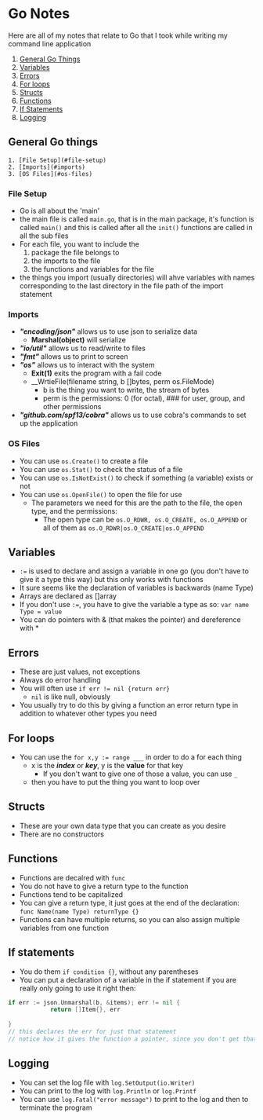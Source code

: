# Go Notes
Here are all of my notes that relate to Go that I took while writing my command line application
  1. [General Go Things](#general-go-things)
  2. [Variables](#variables)
  3. [Errors](#errors)
  4. [For loops](#for-loops)
  5. [Structs](#structs)
  6. [Functions](#functions)
  7. [If Statements](#if-statements)
  8. [Logging](#logging)




## General Go things
    1. [File Setup](#file-setup)
    2. [Imports](#imports)
    3. [OS Files](#os-files)

### File Setup
- Go is all about the 'main'
- the main file is called `main.go`, that is in the main package, it's function is called `main()` and this is called after all the `init()` functions are called in all the sub files
- For each file, you want to include the
  1. package the file belongs to
  2. the imports to the file
  3. the functions and variables for the file
- the things you import (usually directories) will ahve variables with names corresponding to the last directory in the file path of the import statement

### Imports
- ___"encoding/json"___ allows us to use json to serialize data
  - __Marshal(object)__ will serialize
- ___"io/util"___ allows us to read/write to files
- ___"fmt"___ allows us to print to screen
- ___"os"___ allows us to interact with the system
  - __Exit(1)__ exits the program with a fail code
  - __WrtieFile(filename string, b []bytes, perm os.FileMode)
    - b is the thing you want to write, the stream of bytes
    - perm is the permissions: 0 (for octal), ### for user, group, and other permissions
- ___"github.com/spf13/cobra"___ allows us to use cobra's commands to set up the application

### OS Files
- You can use `os.Create()` to create a file
- You can use `os.Stat()` to check the status of a file
- You can use `os.IsNotExist()` to check if something (a variable) exists or not
- You can use `os.OpenFile()` to open the file for use
  - The parameters we need for this are the path to the file, the open type, and the permissions: 
    - The open type can be `os.O_RDWR, os.O_CREATE, os.O_APPEND` or all of them as `os.O_RDWR|os.O_CREATE|os.O_APPEND`

## Variables
- `:=` is used to declare and assign a variable in one go (you don't have to give it a type this way) but this only works with functions
- It sure seems like the declaration of variables is backwards (name Type)
- Arrays are declared as []array
- If you don't use `:=`, you have to give the variable a type as so: `var name Type = value`
- You can do pointers with & (that makes the pointer) and dereference with *



## Errors
- These are just values, not exceptions
- Always do error handling
- You will often use `if err != nil {return err}`
  - `nil` is like null, obviously
- You usually try to do this by giving a function an error return type in addition to whatever other types you need



## For loops
- You can use the `for x,y := range ___` in order to do a for each thing
  - x is the ___index___ or ___key___, y is the __value__ for that key
    - If you don't want to give one of those a value, you can use `_`
  - then you have to put the thing you want to loop over



## Structs
- These are your own data type that you can create as you desire
- There are no constructors



## Functions
- Functions are decalred with `func`
- You do not have to give a return type to the function
- Functions tend to be capitalized 
- You can give a return type, it just goes at the end of the declaration: `func Name(name Type) returnType {}`
- Functions can have multiple returns, so you can also assign multiple variables from one function



## If statements
- You do them `if condition {}`, without any parentheses
- You can put a declaration of a variable in the if statement if you are really only going to use it right then:
```go
if err := json.Unmarshal(b, &items); err != nil {
            return []Item{}, err
                
}
// this declares the err for just that statement
// notice how it gives the function a pointer, since you don't get that info from running the function when it is in the if statement
```

## Logging
- You can set the log file with `log.SetOutput(io.Writer)`
- You can print to the log with `log.Println` or `log.Printf`
- You can use `log.Fatal("error message")` to print to the log and then to terminate the program



